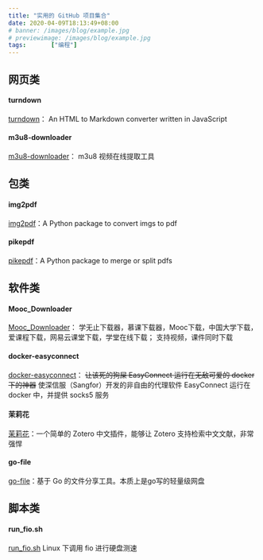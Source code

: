 ```yaml
---
title: "实用的 GitHub 项目集合"
date: 2020-04-09T18:13:49+08:00
# banner: /images/blog/example.jpg
# previewimage: /images/blog/example.jpg
tags:		["编程"]
---
```


## 网页类

#### turndown
[turndown](https://github.com/domchristie/turndown)：
An HTML to Markdown converter written in JavaScript

#### m3u8-downloader
[m3u8-downloader](https://github.com/Momo707577045/m3u8-downloader)：
m3u8 视频在线提取工具

## 包类

#### img2pdf
[img2pdf](https://github.com/josch/img2pdf)：A Python package to convert imgs to pdf

#### pikepdf
[pikepdf](https://github.com/pikepdf/pikepdf)：A Python package to merge or split pdfs

## 软件类

#### Mooc_Downloader
[Mooc_Downloader](https://github.com/PyJun/Mooc_Downloader)：
学无止下载器，慕课下载器，Mooc下载，中国大学下载，爱课程下载，网易云课堂下载，学堂在线下载；
支持视频，课件同时下载

#### docker-easyconnect
[docker-easyconnect](https://github.com/Hagb/docker-easyconnect)：
~~让该死的狗屎 EasyConnect 运行在无敌可爱的 docker 下的神器~~
使深信服（Sangfor）开发的非自由的代理软件 EasyConnect 运行在 docker 中，并提供 socks5 服务

#### 茉莉花
[茉莉花](https://github.com/l0o0/jasminum)：一个简单的 Zotero 中文插件，能够让 Zotero 支持检索中文文献，非常强悍

#### go-file
[go-file](https://github.com/songquanpeng/go-file)：基于 Go 的文件分享工具。本质上是go写的轻量级网盘

## 脚本类

#### run_fio.sh
[run_fio.sh](https://gist.github.com/sennajox/3667757)
Linux 下调用 fio 进行硬盘测速

